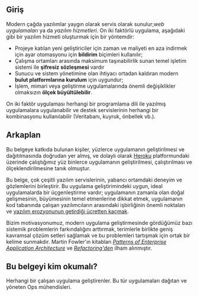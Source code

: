 ## Giriş

Modern çağda yazılımlar yaygın olarak servis olarak sunulur;*web uygulamaları* ya da *yazılım hizmetleri*. On iki faktörlü uygulama, aşağıdaki gibi bir yazılım hizmeti oluşturmak için bir yöntemdir:

* Projeye katılan yeni geliştiriciler için zaman ve maliyeti en aza indirmek için ayar otomasyonu için **bildirim** biçimleri kullanılır;
* Çalışma ortamları arasında maksimum taşınabilirlik sunan temel işletim sistemi ile **şifresiz sözleşmesi** vardır
* Sunucu ve sistem yönetimine olan ihtiyacı ortadan kaldıran modern **bulut platformlarına kurulum** için uygundur;
* İşlem, mimari veya geliştirme uygulamalarında önemli değişiklikler olmaksızın **ölçek büyültülebilir**.

On iki faktör uygulaması herhangi bir programlama dili ile yazılmış uygulamalara uygulanabilir ve destek servislerinin herhangi bir kombinasyonu kullanılabilir (Veritabanı, kuyruk, önbellek vb.).

## Arkaplan

Bu belgeye katkıda bulunan kişiler, yüzlerce uygulamanın geliştirilmesi ve dağıtılmasında doğrudan yer almış, ve dolaylı olarak <a href="http://www.heroku.com/" target="_blank">Heroku</a> platformundaki üzerinde çalıştığımız yüz binlerce uygulamanın geliştirilmesi, çalıştırılması ve ölçeklendirilmesine tanık olmuştur.

Bu belge, çok çeşitli yazılım servislerinin, yabancı ortamdaki deneyim ve gözlemlerini birleştirir.
Bu uygulama geliştirimindeki uygun, ideal uygulamalarda bir üçgenleştirme vardır; uygulamanın zamanla olan doğal gelişmesinin, büyümesinin temel etmenlerine dikkat etmek, uygulamanın kod tabanında çalışan yazılımcıların arasındaki işbirliğinin önemli noktaları ve <a href="http://blog.heroku.com/archives/2011/6/28/the_new_heroku_4_erosion_resistance_explicit_contracts/" target="_blank">yazılım erozyonunun getirdiği ücretten kaçmak</a>.

Bizim motivasyonumuz, modern uygulama geliştirmesinde gördüğümüz bazı sistemik problemlerin farkındalığını arttırmak, terimlerle birlikte geniş kavramsal çözüm setleri sağlamak ve bu problemleri tartışmak için ortak bir kelime sunmakdır. Martin Fowler'ın kitabları *<a href="https://books.google.com/books/about/about/Patterns_of_enterprise_application_archi.html?id=FyWZt5DdvFkC" target="_blank">Patterns of Enterprise Application Architecture</a>* ve *<a href="https://books.google.com/books/about/Refactoring.html?id=1MsETFPD3I0C" target="_blank">Refactoring'den</a>* ilham alınmıştır.

## Bu belgeyi kim okumalı?

Herhangi bir çalışan uygulama geliştirenler. Bu tür uygulamaları dağıtan ve yöneten Ops mühendisleri.
